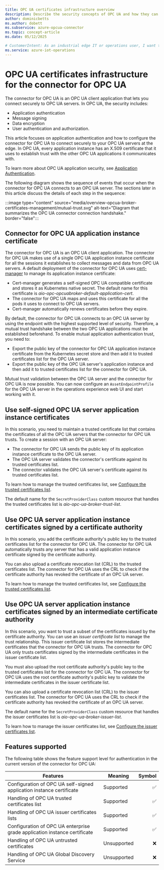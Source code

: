 ```yaml
---
title: OPC UA certificates infrastructure overview
description: Describe the security concepts of OPC UA and how they can be managed in the context of the connector for OPC UA.
author: dominicbetts
ms.author: dobett
ms.subservice: azure-opcua-connector
ms.topic: concept-article
ms.date: 05/12/2025

# CustomerIntent: As an industrial edge IT or operations user, I want to understand how the OPC UA industrial edge Kubernetes environment should be configured to enable mutual trust between the connector for OPC UA and the downstream OPC UA servers.
ms.service: azure-iot-operations
---
```


# OPC UA certificates infrastructure for the connector for OPC UA

The connector for OPC UA is an OPC UA client application that lets you connect securely to OPC UA servers. In OPC UA, the security includes:

- Application authentication
- Message signing
- Data encryption
- User authentication and authorization.

This article focuses on application authentication and how to configure the connector for OPC UA to connect securely to your OPC UA servers at the edge. In OPC UA, every application instance has an X.509 certificate that it uses to establish trust with the other OPC UA applications it communicates with.

To learn more about OPC UA application security, see [Application Authentication](https://reference.opcfoundation.org/Core/Part2/v105/docs/4.10).

The following diagram shows the sequence of events that occur when the connector for OPC UA connects to an OPC UA server. The sections later in this article discuss the details of each step in the sequence:

:::image type="content" source="media/overview-opcua-broker-certificates-management/mutual-trust.svg" alt-text="Diagram that summarizes the OPC UA connector connection handshake." border="false":::

<!-- ```mermaid
sequenceDiagram
    participant Connector as Connector for OPC UA
    participant OPCUA as OPC UA server

    Connector->>OPCUA: Presents connector for OPC UA application instance certificate

    OPCUA->>OPCUA: Validate connector for OPC UA<br>application instance certificate

    OPCUA->>Connector: Presents OPC UA server application instance certificate

    Connector->>Connector: Validate OPC UA server certificate against<br>connector for OPC UA trusted certificates list<br>or trusted issuers list.
``` -->

## Connector for OPC UA application instance certificate

The connector for OPC UA is an OPC UA client application. The connector for OPC UA makes use of a single OPC UA application instance certificate for all the sessions it establishes to collect messages and data from OPC UA servers. A default deployment of the connector for OPC UA uses [cert-manager](https://cert-manager.io/) to manage its application instance certificate:

- Cert-manager generates a self-signed OPC UA compatible certificate and stores it as Kubernetes native secret. The default name for this certificate is *aio-opc-opcuabroker-default-application-cert*.
- The connector for OPC UA maps and uses this certificate for all the pods it uses to connect to OPC UA servers.
- Cert-manager automatically renews certificates before they expire.

By default, the connector for OPC UA connects to an OPC UA server by using the endpoint with the highest supported level of security. Therefore, a mutual trust handshake between the two OPC UA applications must be established beforehand. To enable mutual application authentication trust, you need to:

- Export the public key of the connector for OPC UA application instance certificate from the Kubernetes secret store and then add it to trusted certificates list for the OPC UA server.
- Export the public key of the OPC UA server's application instance and then add it to trusted certificates list for the connector for OPC UA.

Mutual trust validation between the OPC UA server and the connector for OPC UA is now possible. You can now configure an `AssetEndpointProfile` for the OPC UA server in the operations experience web UI and start working with it.

## Use self-signed OPC UA server application instance certificates

In this scenario, you need to maintain a trusted certificate list that contains the certificates of all the OPC UA servers that the connector for OPC UA trusts. To create a session with an OPC UA server:

- The connector for OPC UA sends the public key of its application instance certificate to the OPC UA server.
- The OPC UA server validates the connector's certificate against its trusted certificates list.
- The connector validates the OPC UA server's certificate against its trusted certificates list.

To learn how to manage the trusted certificates list, see [Configure the trusted certificates list](howto-configure-opcua-certificates-infrastructure.md#configure-the-trusted-certificates-list).

The default name for the `SecretProviderClass` custom resource that handles the trusted certificates list is *aio-opc-ua-broker-trust-list*.

## Use OPC UA server application instance certificates signed by a certificate authority

In this scenario, you add the certificate authority's public key to the trusted certificates list for the connector for OPC UA. The connector for OPC UA automatically trusts any server that has a valid application instance certificate signed by the certificate authority.

You can also upload a certificate revocation list (CRL) to the trusted certificates list. The connector for OPC UA uses the CRL to check if the certificate authority has revoked the certificate of an OPC UA server.

To learn how to manage the trusted certificates list, see [Configure the trusted certificates list](howto-configure-opcua-certificates-infrastructure.md#configure-the-trusted-certificates-list).

## Use OPC UA server application instance certificates signed by an intermediate certificate authority

In this scenario, you want to trust a subset of the certificates issued by the certificate authority. You can use an _issuer certificate list_ to manage the trust relationship. This issuer certificate list stores the intermediate certificates that the connector for OPC UA trusts. The connector for OPC UA only trusts certificates signed by the intermediate certificates in the issuer certificate list.

You must also upload the root certificate authority's public key to the trusted certificates list for the connector for OPC UA. The connector for OPC UA uses the root certificate authority's public key to validate the intermediate certificates in the issuer certificate list.

You can also upload a certificate revocation list (CRL) to the issuer certificates list. The connector for OPC UA uses the CRL to check if the certificate authority has revoked the certificate of an OPC UA server.

The default name for the `SecretProviderClass` custom resource that handles the issuer certificates list is *aio-opc-ua-broker-issuer-list*.

To learn how to manage the issuer certificates list, see [Configure the issuer certificates list](howto-configure-opcua-certificates-infrastructure.md#configure-the-issuer-certificates-list).

## Features supported

The following table shows the feature support level for authentication in the current version of the connector for OPC UA:

| Features  | Meaning | Symbol |
|---------|---------|---------:|
| Configuration of OPC UA self-signed application instance certificate          | Supported   |   ✅     |
| Handling of OPC UA trusted certificates list                                  | Supported   |   ✅     |
| Handling of OPC UA issuer certificates lists                                  | Supported   |   ✅     |
| Configuration of OPC UA enterprise grade application instance certificate     | Supported   |   ✅     |
| Handling of OPC UA untrusted certificates                                     | Unsupported |   ❌     |
| Handling of OPC UA Global Discovery Service                             | Unsupported |   ❌     |
